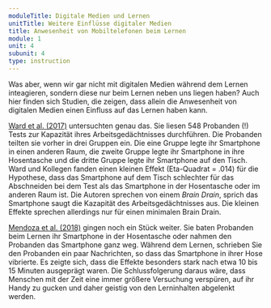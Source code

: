 ```yaml
---
moduleTitle: Digitale Medien und Lernen
unitTitle: Weitere Einflüsse digitaler Medien
title: Anwesenheit von Mobiltelefonen beim Lernen
module: 1
unit: 4
subunit: 4
type: instruction
---
```


Was aber, wenn wir gar nicht mit digitalen Medien während dem Lernen inteagieren, sondern diese nur beim Lernen neben uns liegen haben? Auch hier finden sich Studien, die zeigen, dass allein die Anwesenheit von digitalen Medien einen Einfluss auf das Lernen haben kann. 

[Ward et al. (2017)](https://www.journals.uchicago.edu/doi/abs/10.1086/691462) untersuchten genau das. Sie liesen 548 Probanden (!) Tests zur Kapazität ihres Arbeitsgedächtnisses durchführen. Die Probanden teilten sie vorher in drei Gruppen ein. Die eine Gruppe legte ihr Smartphone in einen anderen Raum, die zweite Gruppe legte ihr Smartphone in ihre Hosentasche und die dritte Gruppe legte ihr Smartphone auf den Tisch. Ward und Kollegen fanden einen kleinen Effekt (Eta-Quadrat = .014) für die Hypothese, dass das Smartphone auf dem Tisch schlechter für das Abschneiden bei dem Test als das Smartphone in der Hosentasche oder im anderen Raum ist. Die Autoren sprechen von einem *Brain Drain*, sprich das Smartphone saugt die Kazapität des Arbeitsgedächtnisses aus. Die kleinen Effekte sprechen allerdings nur für einen minimalen Brain Drain. 

[Mendoza et al. (2018)](https://www.sciencedirect.com/science/article/pii/S0747563218301912) gingen noch ein Stück weiter. Sie baten Probanden beim Lernen ihr Smartphone in der Hosentasche oder nahmen den Probanden das Smartphone ganz weg. Während dem Lernen, schrieben Sie den Probanden ein paar Nachrichten, so dass das Smartphone in ihrer Hose vibrierte. Es zeigte sich, dass die Effekte besonders stark nach etwa 10 bis 15 Minuten ausgeprägt waren. Die Schlussfolgerung daraus wäre, dass Menschen mit der Zeit eine immer größere Versuchung verspüren, auf ihr Handy zu gucken und daher geistig von den Lerninhalten abgelenkt werden. 